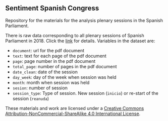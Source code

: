 ## Sentiment Spanish Congress

Repository for the materials for the analysis plenary sessions in the Spanish Parliament. 

There is raw data corresponding to all plenary sessions of Spanish Parliament in 2018. Click the [link](https://github.com/edugonzaloalmorox/sentiment_congress/blob/master/congress.csv) for details. Variables in the dataset are:

- `document`: url for  the pdf document
- `text`: text for each page of the pdf document
- `page`: page number in the pdf document
- `total_page`: number of pages in the pdf document
- `date_clean`: date of the session
- `day_week`: day of the week when session was held
- `month`: month when session was held
- `sesion`: number of session
- `session_type`: Type of session. New session (`inicio`) or re-start of the session (`reanuda`) 


These materials and work are licensed under a [Creative Commons Attribution-NonCommercial-ShareAlike 4.0 International License](https://creativecommons.org/licenses/by-nc-sa/4.0/).
